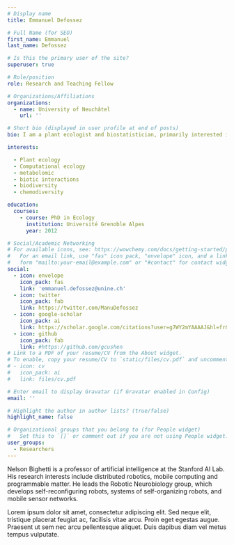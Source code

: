 ```yaml
---
# Display name
title: Emmanuel Defossez

# Full Name (for SEO)
first_name: Emmanuel
last_name: Defossez

# Is this the primary user of the site?
superuser: true

# Role/position
role: Research and Teaching Fellow

# Organizations/Affiliations
organizations:
  - name: University of Neuchâtel
    url: ''

# Short bio (displayed in user profile at end of posts)
bio: I am a plant ecologist and biostatistician, primarily interested in how the combination of evolutionary constraints and plant-environment interactions drive species coexistence along elevation gradients.By studying plant-environment interactions along elevational gradients through the lens of metabolomics, the major goal of my current research is to understand how plant metabolomes can be integrated into functional ecology to describe biotic interactions more accurately and to understand how the local environment constrains plant strategies, structures biodiversity, and shape landscape pattern. From a bioinformatic perspective, I am interested in leveraging big data generated by current state-of-the-art tools applied to ecological research via machine-deep learning approach.

interests:

  - Plant ecology
  - Computational ecology
  - metabolomic
  - biotic interactions
  - biodiversity
  - chemodiversity

education:
  courses:
    - course: PhD in Ecology
      institution: Université Grenoble Alpes
      year: 2012

# Social/Academic Networking
# For available icons, see: https://wowchemy.com/docs/getting-started/page-builder/#icons
#   For an email link, use "fas" icon pack, "envelope" icon, and a link in the
#   form "mailto:your-email@example.com" or "#contact" for contact widget.
social:
  - icon: envelope
    icon_pack: fas
    link: 'emmanuel.defossez@unine.ch'
  - icon: twitter
    icon_pack: fab
    link: https://twitter.com/ManuDefossez
  - icon: google-scholar
    icon_pack: ai
    link: https://scholar.google.com/citations?user=g7WY2mYAAAAJ&hl=fr&oi=ao
  - icon: github
    icon_pack: fab
    link: #https://github.com/gcushen
# Link to a PDF of your resume/CV from the About widget.
# To enable, copy your resume/CV to `static/files/cv.pdf` and uncomment the lines below.
# - icon: cv
#   icon_pack: ai
#   link: files/cv.pdf

# Enter email to display Gravatar (if Gravatar enabled in Config)
email: ''

# Highlight the author in author lists? (true/false)
highlight_name: false

# Organizational groups that you belong to (for People widget)
#   Set this to `[]` or comment out if you are not using People widget.
user_groups:
  - Researchers
---
```


Nelson Bighetti is a professor of artificial intelligence at the Stanford AI Lab. His research interests include distributed robotics, mobile computing and programmable matter. He leads the Robotic Neurobiology group, which develops self-reconfiguring robots, systems of self-organizing robots, and mobile sensor networks.

Lorem ipsum dolor sit amet, consectetur adipiscing elit. Sed neque elit, tristique placerat feugiat ac, facilisis vitae arcu. Proin eget egestas augue. Praesent ut sem nec arcu pellentesque aliquet. Duis dapibus diam vel metus tempus vulputate.
